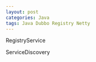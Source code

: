 ```yaml
---
layout: post
categories: Java
tags: Java Dubbo Registry Netty
---
```




RegistryService



ServiceDiscovery